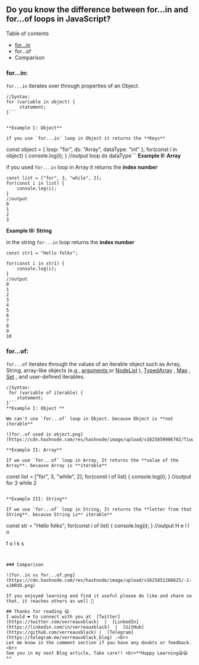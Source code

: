 ## Do you know the difference between for...in and for...of loops in JavaScript?

Table of contents 
-  [for...in](#for...in) 
- for...of
- Comparison

### for...in: 

`for...in` iterates over through properties of an Object. 

```
//Syntax:  
for (variable in object) {
     statement;
}```


**Example I: Object**

if you use `for...in` loop in Object it returns the **Keys** 

```
const object = {
    loop: "for",
    ds: "Array",
    dataType: "int"
};
for(const i in object) {
    console.log(i);
}
//output
loop
ds
dataType```
**Example II: Array**

if you used `for...in` loop in Array it returns the **index number**

```
const list = ["for", 3, "while", 2];
for(const i in list) {
    console.log(i);
}
//output
0
1
2
3
```

**Example III: String**

in the string `for...in` loop returns the **index number**

```
const str1 = "Hello folks";

for(const i in str1) {
    console.log(i);
}
//output
0
1
2
3
4
5
6
7
8
9
10
```
### for...of:
        
`for...of` iterates through the values of an iterable object such as Array, String, array-like objects (e.g.,  [arguments ](https://developer.mozilla.org/en-US/docs/Web/JavaScript/Reference/Functions/arguments) or  [NodeList](https://developer.mozilla.org/en-US/docs/Web/API/NodeList) ),  [TypedArray](https://developer.mozilla.org/en-US/docs/Web/JavaScript/Reference/Global_Objects/TypedArray) ,  [Map](https://developer.mozilla.org/en-US/docs/Web/JavaScript/Reference/Global_Objects/Map) ,  [Set](https://developer.mozilla.org/en-US/docs/Web/JavaScript/Reference/Global_Objects/Set) , and user-defined iterables.
```
//Syntax:
 for (variable of iterable) {
    statement;
}```
**Example I: Object **

We can't use `for...of` loop in Object. because Object is **not iterable**

![for..of used in object.png](https://cdn.hashnode.com/res/hashnode/image/upload/v1625850906702/TiuwavXRc.png)

**Example II: Array**

If we use `for...of` loop in Array, It returns the **value of the Array**. because Array is **iterable**

```
const list = ["for", 3, "while", 2];
for(const i of list) {
    console.log(i);
}
//output
for
3
while
2
```

**Example III: String**

If we use `for...of` loop in String, It returns the **letter from that String**. because String is** iterable**
```
const str = "Hello folks";
for(const i of list) {
    console.log(i);
}
//output
H
e
l
l
o

f
o
l
k
s
```


### Comparison

![for..in vs for...of.png](https://cdn.hashnode.com/res/hashnode/image/upload/v1625851288625/-1-xJARVD.png)

If you enjoyed learning and find it useful please do like and share so that, it reaches others as well 🤝

## Thanks for reading 😃
I would ❤ to connect with you at  [Twitter](https://twitter.com/verreauxblack)  |  [LinkedIn](https://linkedin.com/in/verreauxblack)  |  [GitHub](https://github.com/verreauxblack) |  [Telegram](https://telegram.me/verreauxblack_blog) .<br>
Let me know in the comment section if you have any doubts or feedback.<br>
See you in my next Blog article, Take care!! <br>**Happy Learning😃😃**
